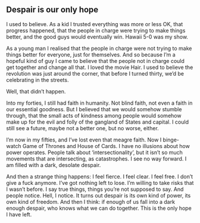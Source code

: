 ## Despair is our only hope

I used to believe.
As a kid I trusted everything was more or less OK, that progress happened, that the people in charge were trying to make things better, and the good guys would eventually win.
Hawaii 5-0 was my show.

As a young man I realised that the people in charge were not trying to make things better for everyone, just for themselves.
And so  because I’m a hopeful kind of guy  I came to believe that the people not in charge could get together and change all that.
I loved the movie Hair.
I used to believe the revolution was just around the corner, that before I turned thirty, we’d be celebrating in the streets.

Well, that didn’t happen.

Into my forties, I still had faith in humanity.
Not blind faith, not even a faith in our essential goodness.
But I believed that we would somehow stumble through, that the small acts of kindness among people would somehow make up for the evil and folly of the gangland of States and capital.
I could still see a future, maybe not a better one, but no worse, either.

I’m now in my fifties, and I’ve lost even that meagre faith.
Now I binge-watch Game of Thrones and House of Cards.
I have no illusions about how power operates.
People talk about ‘intersectionality’, but it isn’t so much movements that are intersecting, as catastrophes.
I see no way forward.
I am filled with a dark, desolate despair.

And then a strange thing happens: I feel fierce.
I feel clear.
I feel free.
I don’t give a fuck anymore.
I’ve got nothing left to lose.
I’m willing to take risks that I wasn’t before.
I say true things, things you’re not supposed to say.
And people notice.
Hell, I notice.
It turns out despair is its own kind of power, its own kind of freedom.
And then I think: if enough of us fall into a dark enough despair, who knows what we can do together.
This is the only hope I have left.

